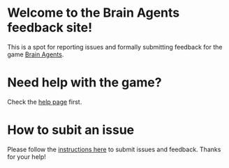 # Welcome to the Brain Agents feedback site!
This is a spot for reporting issues and formally submitting feedback for the game [Brain Agents](https://brainagents.org).

# Need help with the game?
Check the [help page](https://docs.google.com/document/d/1_DKf94YLVfkHZs39_n6XAnx-z0UodTXqvF93Gx959Us/) first. 

# How to subit an issue
Please follow the [instructions here](https://docs.google.com/document/d/1_DKf94YLVfkHZs39_n6XAnx-z0UodTXqvF93Gx959Us/edit#heading=h.baarpqi5qn06) to submit issues and feedback. Thanks for your help!
